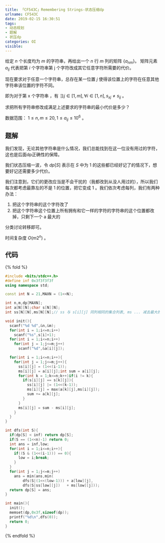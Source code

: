 ```yaml
---
title: 「CF543C」Remembering Strings-状态压缩dp
urlname: CF543C
date: 2019-02-15 16:30:51
tags:
- 动态规划
- 题解
- 状压dp
categories: OI
visible:
---
```


给定 $n$ 个长度均为 $m$ 的字符串，再给出一个 $n$ 行 $m$ 列的矩阵 $\{a_{nm}\}$。
矩阵元素 $a_{ij}$ 代表把第 $i$ 个字符串第 j 个字符改成其它任意字符所需要的代价。

现在要求对于任意一个字符串，总存在某一位置 $j$ 使得该位置上的字符在任意其他字符串该位置的字符不同。

即为对于第 x 个字符串 ，有 $\exists j \in [1,m] , \forall i \in [1,n],s_{xj} \neq s_{ij}$ 。

求把所有字符串修改成满足上述要求的字符串的最小代价是多少？

数据范围： $1 \le n,m \le 20,1\le a_{ij} \le 10^6$ 。

<!-- more -->

## 题解

我们发现，无论其他字符串是什么情况，我们总能找到在这一位没有用过的字符，这也是后面dp正确性的保障。

我们状态压缩一波，令 $dp[S]$ 表示在 $S$ 中为 $1$ 的这些都已经好记了的情况下，想要好记还需要多少代价。

我们注意到，它们的更改应当是不会干扰的（我都改到从没人用过的），所以我们每次都考虑最靠左的不是 $1$ 的位置，把它变成 $1$ 。我们依次考虑每列，我们有两种办法：

1. 把这个字符串的这个字符改了
2. 把这个字符串这个位置上所有拥有和它一样的字符的字符串的这个位置都改掉，只剩下一个 a 最大的

分类讨论转移即可。

时间复杂度 $O(m 2 ^ n)$ 。

## 代码

{% fold %}
```cpp
#include <bits/stdc++.h>
#define inf 0x3f3f3f3f
using namespace std;

const int N = 21,MAXN = (1<<N);

int n,m,dp[MAXN];
int a[N][N];char s[N][N];
int ss[N][N],ms[N][N];// ss 与 s[i][j] 同列相同的集合列表, ms ... 减去最大的 

void init(){
  scanf("%d %d",&n,&m);
  for(int i = 1;i<=n;i++) 
    scanf("%s",s[i]+1);
  for(int i = 1;i<=n;i++)
    for(int j = 1;j<=m;j++)
      scanf("%d",&a[i][j]);

  for(int i = 1;i<=n;i++){
    for(int j = 1;j<=m;j++){
      ss[i][j] = (1<<(i-1));
      ms[i][j] = a[i][j];int sum = a[i][j];
      for(int k = 1;k<=n;k++)if(i != k){
        if(s[i][j] == s[k][j]){
          ss[i][j] |= (1<<(k-1));
          ms[i][j] = max(a[k][j],ms[i][j]);
          sum += a[k][j];
        }
      }
      ms[i][j] = sum - ms[i][j];
    }
  }
}

int dfs(int S){
  if(dp[S] < inf) return dp[S];
  if(S == (1<<n)-1) return 0;
  int ans = inf,low;
  for(int i = 1;i<=n;i++){
    if((S & (1<<(i-1))) == 0){
      low = i;break;
    }
  }
  for(int j = 1;j<=m;j++)
    ans = min(ans,min(
        dfs(S|(1<<(low-1))) + a[low][j],
        dfs(S|ss[low][j])   + ms[low][j]));
  return dp[S] = ans;
}

int main(){
  init();
  memset(dp,0x3f,sizeof(dp));
  printf("%d\n",dfs(0));  
  return 0;
}
```
{% endfold %}
